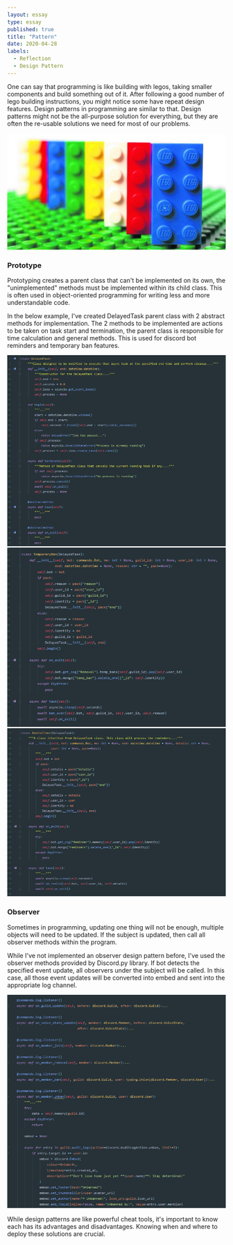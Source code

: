 ```yaml
---
layout: essay
type: essay
published: true
title: "Pattern"
date: 2020-04-28
labels:
  - Reflection
  - Design Pattern
---
```

One can say that programming is like building with legos, taking smaller components and build something out of it. After following a good number of lego building instructions, you might notice some have repeat design features. Design patterns in programming are similar to that. Design patterns might not be the all-purpose solution for everything, but they are often the re-usable solutions we need for most of our problems.

<img class = "ui floated image" src = "/images/essay/2020-04-28/lego.jpg">

### Prototype

Prototyping creates a parent class that can't be implemented on its own, the "unimplemented" methods must be implemented within its child class. This is often used in object-oriented programming for writing less and more understandable code. 

In the below example, I've created DelayedTask parent class with 2 abstract methods for implementation. The 2 methods to be implemented are actions to be taken on task start and termination, the parent class is responsible for time calculation and general methods. This is used for discord bot reminders and temporary ban features.

<div class="ui large rounded images">
  <img class="ui images" src="/images/essay/2020-04-28/delaytask.png">
  <img class="ui images" src="/images/essay/2020-04-28/tempban.png">
  <img class="ui images" src="/images/essay/2020-04-28/reminder.png">
</div>

### Observer

Sometimes in programming, updating one thing will not be enough, multiple objects will need to be updated. If the subject is updated, then call all observer methods within the program.

While I've not implemented an observer design pattern before, I've used the observer methods provided by Discord.py library. If bot detects the specified event update, all observers under the subject will be called. In this case, all those event updates will be converted into embed and sent into the appropriate log channel.

<img class = "ui floated image" src = "/images/essay/2020-04-28/event.png">


While design patterns are like powerful cheat tools, it's important to know each has its advantages and disadvantages. Knowing when and where to deploy these solutions are crucial.
